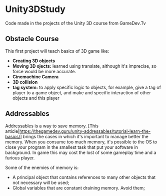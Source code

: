 # Unity3DStudy
Code made in the projects of the Unity 3D course from GameDev.Tv

## Obstacle Course

This first project will teach basics of 3D game like:
- **Creating 3D objects**
- **Moving 3D ojects:** learned using translate, although it's imprecise, so force would be more accurate.
- **Cinemachine Camera**
- **3D collision**
- **tag system:** to apply specific logic to objects, for example, give a tag of player to a game object, and make and specific interaction of other objects and this player

## Addressables

Addressables is a way to save memory. [This article|https://thegamedev.guru/unity-addressables/tutorial-learn-the-basics/] brings the cases in which it's important to manage better the memory. When you consume too much memory, it's possible to the OS to close your program in the smallest task that put your software in background. In game this may cost the lost of some gameplay time and a furious player.

Some of the enemies of memory is:
- A principal object that contains references to many other objects that not necessary will be used;
- Global variables that are constant draining memory. Avoid them;
